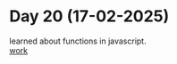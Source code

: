# Day 20 (17-02-2025)
learned about functions in javascript.   
[work](https://esingh03.github.io/Full_Stack_Training/Day%2020/index.html)
